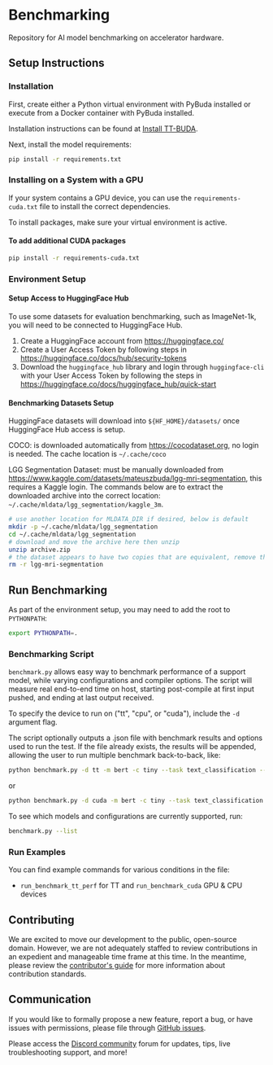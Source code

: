 # Benchmarking

Repository for AI model benchmarking on accelerator hardware.

## Setup Instructions

### Installation

First, create either a Python virtual environment with PyBuda installed or execute from a Docker container with PyBuda installed.

Installation instructions can be found at [Install TT-BUDA](https://github.com/tenstorrent/tt-buda-demos/blob/main/first_5_steps/1_install_tt_buda.md).

Next, install the model requirements:

```bash
pip install -r requirements.txt
```

### Installing on a System with a GPU

If your system contains a GPU device, you can use the `requirements-cuda.txt` file to install the correct dependencies.

To install packages, make sure your virtual environment is active.

#### To add additional CUDA packages

```bash
pip install -r requirements-cuda.txt
```

### Environment Setup

#### Setup Access to HuggingFace Hub

To use some datasets for evaluation benchmarking, such as ImageNet-1k, you will need to be connected to HuggingFace Hub.

1. Create a HuggingFace account from <https://huggingface.co/>
2. Create a User Access Token by following steps in <https://huggingface.co/docs/hub/security-tokens>
3. Download the `huggingface_hub` library and login through `huggingface-cli` with your User Access Token by following the steps in <https://huggingface.co/docs/huggingface_hub/quick-start>

#### Benchmarking Datasets Setup

HuggingFace datasets will download into `${HF_HOME}/datasets/` once HuggingFace Hub access is setup.

COCO: is downloaded automatically from <https://cocodataset.org>, no login is needed. The cache location is `~/.cache/coco`

LGG Segmentation Dataset: must be manually downloaded from <https://www.kaggle.com/datasets/mateuszbuda/lgg-mri-segmentation>, this requires a Kaggle login. The commands below are to extract the downloaded archive into the correct location: `~/.cache/mldata/lgg_segmentation/kaggle_3m`.

```bash
# use another location for MLDATA_DIR if desired, below is default
mkdir -p ~/.cache/mldata/lgg_segmentation
cd ~/.cache/mldata/lgg_segmentation
# download and move the archive here then unzip
unzip archive.zip
# the dataset appears to have two copies that are equivalent, remove the extra one
rm -r lgg-mri-segmentation
```

## Run Benchmarking

As part of the environment setup, you may need to add the root to `PYTHONPATH`:

```bash
export PYTHONPATH=.
```

### Benchmarking Script

`benchmark.py` allows easy way to benchmark performance of a support model, while varying configurations and compiler options. The script will measure
real end-to-end time on host, starting post-compile at first input pushed, and ending at last output received.

To specify the device to run on ("tt", "cpu", or "cuda"), include the `-d` argument flag.

The script optionally outputs a .json file with benchmark results and options used to run the test. If the file already exists, the results will be appended,
allowing the user to run multiple benchmark back-to-back, like:

```bash
python benchmark.py -d tt -m bert -c tiny --task text_classification --save_output
```

or

```bash
python benchmark.py -d cuda -m bert -c tiny --task text_classification --save_output
```

To see which models and configurations are currently supported, run:

```bash
benchmark.py --list
```

### Run Examples

You can find example commands for various conditions in the file:

- `run_benchmark_tt_perf` for TT and `run_benchmark_cuda` GPU & CPU devices

## Contributing

We are excited to move our development to the public, open-source domain. However, we are not adequately staffed to review contributions in an expedient and manageable time frame at this time. In the meantime, please review the [contributor's guide](CONTRIBUTING.md) for more information about contribution standards.

## Communication

If you would like to formally propose a new feature, report a bug, or have issues with permissions, please file through [GitHub issues](https://github.com/tenstorrent/benchmarking/issues).

Please access the [Discord community](https://discord.gg/xUHw4tMcRV) forum for updates, tips, live troubleshooting support, and more!
